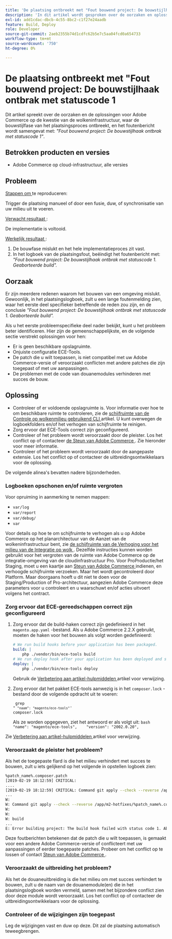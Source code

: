 ```yaml
---
title: 'De plaatsing ontbreekt met "Fout bouwend project: De bouwstijlhaak ontbrak met statuscode 1'
description: 'In dit artikel wordt gesproken over de oorzaken en oplossingen voor de Adobe Commerce met betrekking tot de cloudinfrastructuur, waarbij de constructiefase van het implementatieproces mislukt en de foutmelding wordt samengevat met: *"Fout bij het bouwen van project: De bouwhaak is mislukt met statuscode 1"*.'
exl-id: add1cdac-dbcb-4c55-8bc2-c1f27e24aadb
feature: Build, Deploy
role: Developer
source-git-commit: 2aeb2355b74d1cdfc62b5e7c5aa04fcd0a654733
workflow-type: tm+mt
source-wordcount: '750'
ht-degree: 0%

---
```


# De plaatsing ontbreekt met &quot;Fout bouwend project: De bouwstijlhaak ontbrak met statuscode 1

Dit artikel spreekt over de oorzaken en de oplossingen voor Adobe Commerce op de kwestie van de wolkeninfrastructuur, waar de bouwstijlfase van het plaatsingsproces ontbreekt, en het foutenbericht wordt samengevat met: *&quot;Fout bouwend project: De bouwstijlhaak ontbrak met statuscode 1&quot;*.

## Betrokken producten en versies

* Adobe Commerce op cloud-infrastructuur, alle versies

## Probleem

<u> Stappen om </u> te reproduceren:

Trigger de plaatsing manueel of door een fusie, duw, of synchronisatie van uw milieu uit te voeren.

<u> Verwacht resultaat </u>:

De implementatie is voltooid.

<u> Werkelijk resultaat </u>:

1. De bouwfase mislukt en het hele implementatieproces zit vast.
1. In het logboek van de plaatsingsfout, beëindigt het foutenbericht met: *&quot;Fout bouwend project: De bouwstijlhaak ontbrak met statuscode 1. Geaborteerde build&quot;.*

## Oorzaak

Er zijn meerdere redenen waarom het bouwen van een omgeving mislukt. Gewoonlijk, in het plaatsingslogboek, zult u een lange foutenmelding zien, waar het eerste deel specifieker betreffende de reden zou zijn, en de conclusie *&quot;Fout bouwend project: De bouwstijlhaak ontbrak met statuscode 1. Geaborteerde build&quot;.*

Als u het eerste probleemspecifieke deel nader bekijkt, kunt u het probleem beter identificeren. Hier zijn de gemeenschappelijkste, en de volgende sectie verstrekt oplossingen voor hen:

* Er is geen beschikbare opslagruimte.
* Onjuiste configuratie ECE-Tools.
* De patch die u wilt toepassen, is niet compatibel met uw Adobe Commerce-versie of veroorzaakt conflicten met andere patches die zijn toegepast of met uw aanpassingen.
* De problemen met de code van douanemodules verhinderen met succes de bouw.

## Oplossing

* Controleer of er voldoende opslagruimte is. Voor informatie over hoe te om beschikbare ruimte te controleren, zie de [ schijfruimte van de Controle op wolkenmilieu gebruikend CLI ](/help/how-to/general/check-disk-space-on-cloud-environment-using-cli.md) artikel. U kunt overwegen de logboekfolders en/of het verhogen van schijfruimte te reinigen.
* Zorg ervoor dat ECE-Tools correct zijn geconfigureerd.
* Controleer of het probleem wordt veroorzaakt door de pleister. Los het conflict op of contacteer [ de Steun van Adobe Commerce ](/help/help-center-guide/help-center/magento-help-center-user-guide.md#submit-ticket). Zie hieronder voor meer informatie.
* Controleer of het probleem wordt veroorzaakt door de aangepaste extensie. Los het conflict op of contacteer de uitbreidingsontwikkelaars voor de oplossing.

De volgende alinea&#39;s bevatten nadere bijzonderheden.

### Logboeken opschonen en/of ruimte vergroten

Voor opruiming in aanmerking te nemen mappen:

* `var/log`
* `var/report`
* `var/debug/`
* `var`

Voor details op hoe te om schijfruimte te verhogen als u op Adobe Commerce op het planarchitectuur van de Aanzet van de wolkeninfrastructuur bent, zie [ de schijfruimte van de Verhoging voor het milieu van de Integratie op wolk ](/help/how-to/general/increase-disk-space-for-integration-environment-on-cloud.md). Dezelfde instructies kunnen worden gebruikt voor het vergroten van de ruimte van Adobe Commerce op de integratie-omgeving van de cloudinfrastructuur Pro. Voor ProProductie/het Staging, moet u een kaartje aan [ Steun van Adobe Commerce ](/help/help-center-guide/help-center/magento-help-center-user-guide.md#submit-ticket) indienen, en verhoogde schijfruimte verzoeken. Maar het wordt gecontroleerd door Platform. Maar doorgaans hoeft u dit niet te doen voor de Staging/Production of Pro-architectuur, aangezien Adobe Commerce deze parameters voor u controleert en u waarschuwt en/of acties uitvoert volgens het contract.

### Zorg ervoor dat ECE-gereedschappen correct zijn geconfigureerd

1. Zorg ervoor dat de build-haken correct zijn gedefinieerd in het `magento.app.yaml` -bestand. Als u Adobe Commerce 2.2.X gebruikt, moeten de haken voor het bouwen als volgt worden gedefinieerd:

   ```yaml
   # We run build hooks before your application has been packaged.
   build: |
       php ./vendor/bin/ece-tools build
   # We run deploy hook after your application has been deployed and started.
   deploy: |
       php ./vendor/bin/ece-tools deploy
   ```

   Gebruik de [ Verbetering aan artikel-hulpmiddelen ](https://experienceleague.adobe.com/en/docs/commerce-cloud-service/user-guide/dev-tools/ece-tools/install-package) artikel voor verwijzing.

1. Zorg ervoor dat het pakket ECE-tools aanwezig is in het `composer.lock` -bestand door de volgende opdracht uit te voeren:    <pre><code class="language-bash"> grep &quot;<code class="language-yaml"> &quot;naam&quot;: &quot;magento/ece-tools&quot;</code>&#39; composer.lock</code></pre>    Als ze worden opgegeven, ziet het antwoord er als volgt uit:    ```bash    "name": "magento/ece-tools",    "version": "2002.0.20",    ```

Zie [ Verbetering aan artikel-hulpmiddelen ](https://experienceleague.adobe.com/en/docs/commerce-cloud-service/user-guide/dev-tools/ece-tools/install-package) artikel voor verwijzing.

### Veroorzaakt de pleister het probleem?

Als het de toegepaste flard is die het milieu verhindert met succes te bouwen, zult u iets gelijkend op het volgende in opstellen logboek zien:

```bash
%patch_name%.composer.patch
[2019-02-19 18:12:59] CRITICAL:
....
[2019-02-19 18:12:59] CRITICAL: Command git apply --check --reverse /app/m2-hotfixes/%patch_name%.composer.patch returned code 1
...
W:
W: Command git apply --check --reverse /app/m2-hotfixes/%patch_name%.composer.patch returned code 1
W:
W:
W: build
...
E: Error building project: The build hook failed with status code 1. Aborted build.
```

Deze foutberichten betekenen dat de patch die u wilt toepassen, is gemaakt voor een andere Adobe Commerce-versie of conflicteert met uw aanpassingen of eerder toegepaste patches. Probeer om het conflict op te lossen of contact [ Steun van Adobe Commerce ](/help/help-center-guide/help-center/magento-help-center-user-guide.md#submit-ticket).

### Veroorzaakt de uitbreiding het probleem?

Als het de douaneuitbreiding is die het milieu om met succes verhindert te bouwen, zult u de naam van de douanemodule(en) die in het plaatsingslogboek worden vermeld, samen met het bijzondere conflict zien door deze module wordt veroorzaakt. Los het conflict op of contacteer de uitbreidingsontwikkelaars voor de oplossing.

### Controleer of de wijzigingen zijn toegepast

Leg de wijzigingen vast en duw op deze. Dit zal de plaatsing automatisch teweegbrengen.
